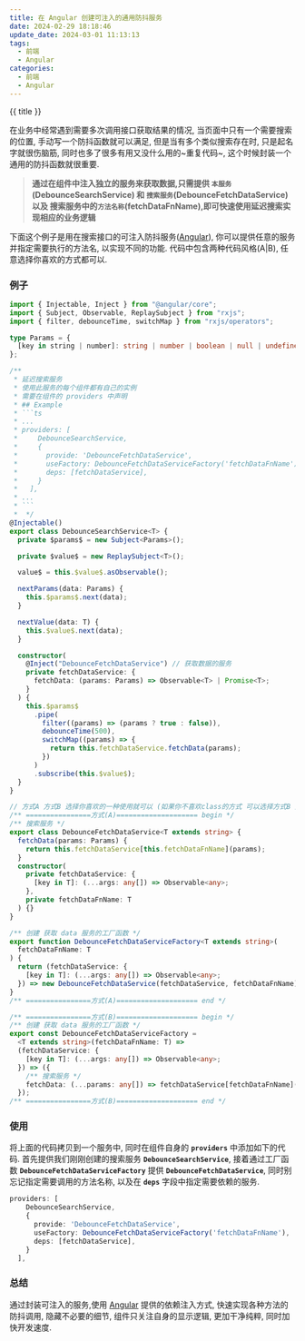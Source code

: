 ```yaml
---
title: 在 Angular 创建可注入的通用防抖服务
date: 2024-02-29 18:18:46
update_date: 2024-03-01 11:13:13
tags:
  - 前端
  - Angular
categories:
  - 前端
  - Angular
---
```


{{ title }}

<!-- more -->

在业务中经常遇到需要多次调用接口获取结果的情况, 当页面中只有一个需要搜索的位置, 手动写一个防抖函数就可以满足, 但是当有多个类似搜索存在时, 只是起名字就很伤脑筋, 同时也多了很多有用又没什么用的~重复代码~, 这个时候封装一个通用的防抖函数就很重要.

> **通过在组件中注入独立的服务来获取数据,只需提供 `本服务`(DebounceSearchService) 和 `搜索服务`(DebounceFetchDataService) 以及 搜索服务中的`方法名称`(fetchDataFnName),即可快速使用延迟搜索实现相应的业务逻辑**

下面这个例子是用在搜索接口的可注入防抖服务([Angular]), 你可以提供任意的服务并指定需要执行的方法名, 以实现不同的功能. 代码中包含两种代码风格(A|B), 任意选择你喜欢的方式都可以.

### 例子

````typescript
import { Injectable, Inject } from "@angular/core";
import { Subject, Observable, ReplaySubject } from "rxjs";
import { filter, debounceTime, switchMap } from "rxjs/operators";

type Params = {
  [key in string | number]: string | number | boolean | null | undefined;
};

/**
 * 延迟搜索服务
 * 使用此服务的每个组件都有自己的实例
 * 需要在组件的 providers 中声明
 * ## Example
 * ```ts
 * ...
 * providers: [
 *     DebounceSearchService,
 *     {
 *       provide: 'DebounceFetchDataService',
 *       useFactory: DebounceFetchDataServiceFactory('fetchDataFnName'),
 *       deps: [fetchDataService],
 *     }
 *   ],
 * ...
 * ```
 *  */
@Injectable()
export class DebounceSearchService<T> {
  private $params$ = new Subject<Params>();

  private $value$ = new ReplaySubject<T>();

  value$ = this.$value$.asObservable();

  nextParams(data: Params) {
    this.$params$.next(data);
  }

  nextValue(data: T) {
    this.$value$.next(data);
  }

  constructor(
    @Inject("DebounceFetchDataService") // 获取数据的服务
    private fetchDataService: {
      fetchData: (params: Params) => Observable<T> | Promise<T>;
    }
  ) {
    this.$params$
      .pipe(
        filter((params) => (params ? true : false)),
        debounceTime(500),
        switchMap((params) => {
          return this.fetchDataService.fetchData(params);
        })
      )
      .subscribe(this.$value$);
  }
}

// 方式A 方式B 选择你喜欢的一种使用就可以 (如果你不喜欢class的方式 可以选择方式B )
/** ================方式(A)==================== begin */
/** 搜索服务 */
export class DebounceFetchDataService<T extends string> {
  fetchData(params: Params) {
    return this.fetchDataService[this.fetchDataFnName](params);
  }
  constructor(
    private fetchDataService: {
      [key in T]: (...args: any[]) => Observable<any>;
    },
    private fetchDataFnName: T
  ) {}
}

/** 创建 获取 data 服务的工厂函数 */
export function DebounceFetchDataServiceFactory<T extends string>(
  fetchDataFnName: T
) {
  return (fetchDataService: {
    [key in T]: (...args: any[]) => Observable<any>;
  }) => new DebounceFetchDataService(fetchDataService, fetchDataFnName);
}
/** ================方式(A)==================== end */

/** ================方式(B)==================== begin */
/** 创建 获取 data 服务的工厂函数 */
export const DebounceFetchDataServiceFactory =
  <T extends string>(fetchDataFnName: T) =>
  (fetchDataService: {
    [key in T]: (...args: any[]) => Observable<any>;
  }) => ({
    /** 搜索服务 */
    fetchData: (...params: any[]) => fetchDataService[fetchDataFnName](params),
  });
/** ================方式(B)==================== end */
````

### 使用

将上面的代码拷贝到一个服务中, 同时在组件自身的 **`providers`** 中添加如下的代码.
首先提供我们刚刚创建的搜索服务 **`DebounceSearchService`**, 接着通过工厂函数 **`DebounceFetchDataServiceFactory`** 提供 **`DebounceFetchDataService`**, 同时别忘记指定需要调用的方法名称, 以及在 **`deps`** 字段中指定需要依赖的服务.

```typescript
providers: [
    DebounceSearchService,
    {
      provide: 'DebounceFetchDataService',
      useFactory: DebounceFetchDataServiceFactory('fetchDataFnName'),
      deps: [fetchDataService],
    }
  ],
```

### 总结

通过封装可注入的服务,使用 [Angular] 提供的依赖注入方式, 快速实现各种方法的防抖调用, 隐藏不必要的细节, 组件只关注自身的显示逻辑, 更加干净纯粹, 同时加快开发速度.

[Angular]: https://angular.io
